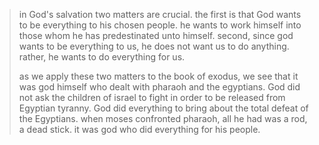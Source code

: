 > in God's salvation two matters are crucial. the first is that God wants to be everything to his chosen people. he wants to work himself into those whom he has predestinated unto himself. second, since god wants to be everything to us, he does not want us to do anything. rather, he wants to do everything for us.
>
> as we apply these two matters to the book of exodus, we see that it was god himself who dealt with pharaoh and the egyptians. God did not ask the children of israel to fight in order to be released from Egyptian tyranny. God did everything to bring about the total defeat of the Egyptians. when moses confronted pharaoh, all he had was a rod, a dead stick. it was god who did everything for his people.
